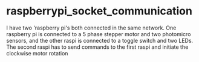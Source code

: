 # raspberrypi_socket_communication
I have two 'raspberry pi's both connected in the same network. One raspberry pi is connected to a 5 phase stepper motor and two photomicro sensors, and the other raspi is connected to a toggle switch and two LEDs. The second raspi has to send commands to the first raspi and initiate the clockwise motor rotation
